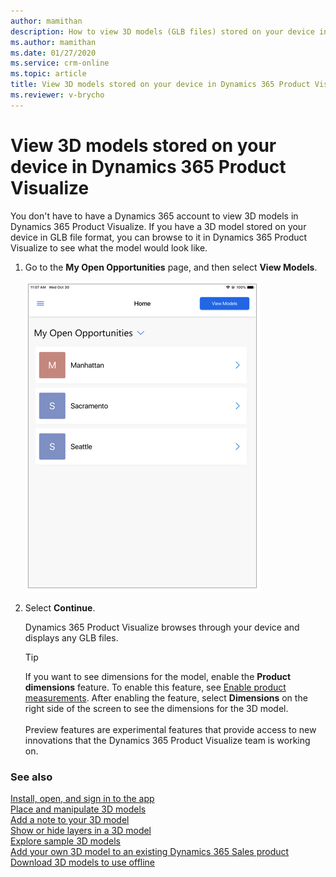```yaml
---
author: mamithan
description: How to view 3D models (GLB files) stored on your device in Dynamics 365 Product Visualize.
ms.author: mamithan
ms.date: 01/27/2020
ms.service: crm-online
ms.topic: article
title: View 3D models stored on your device in Dynamics 365 Product Visualize
ms.reviewer: v-brycho
---
```


# View 3D models stored on your device in Dynamics 365 Product Visualize

You don't have to have a Dynamics 365 account to view 3D models in Dynamics 365 Product Visualize. If you have a 3D model stored on your device in GLB file format, you can browse to it in Dynamics 365 Product Visualize to see what the model would look like.

1. Go to the **My Open Opportunities** page, and then select **View Models**.

   ![My Open Opportunities screen](media/open-opportunities.PNG "My Open Opportunities screen")
   
2. Select **Continue**.
   
   Dynamics 365 Product Visualize browses through your device and displays any GLB files.
   
    > [!TIP]
    > If you want to see dimensions for the model, enable the **Product dimensions** feature. To enable this feature, see [Enable product measurements](product-dimensions.md). After enabling the feature, select **Dimensions** on the right side of the screen to see the dimensions for the 3D model.<br><br>Preview features are experimental features that provide access to new innovations that the Dynamics 365 Product Visualize team is working on.  


### See also

[Install, open, and sign in to the app](sign-in.md)<br>
[Place and manipulate 3D models](manipulate-models.md)<br>
[Add a note to your 3D model](add-note.md)<br>
[Show or hide layers in a 3D model](layers.md)<br>
[Explore sample 3D models](explore-samples.md)<br>
[Add your own 3D model to an existing Dynamics 365 Sales product](add-model.md)<br>
[Download 3D models to use offline](download-models.md)